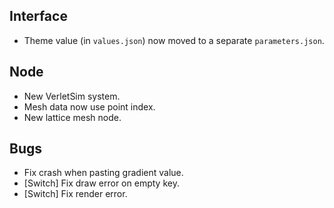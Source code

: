 ## Interface
- Theme value (in `values.json`) now moved to a separate `parameters.json`.

## Node
- New VerletSim system.
- Mesh data now use point index.
- New lattice mesh node.

## Bugs
- Fix crash when pasting gradient value.
- [Switch] Fix draw error on empty key.
- [Switch] Fix render error.